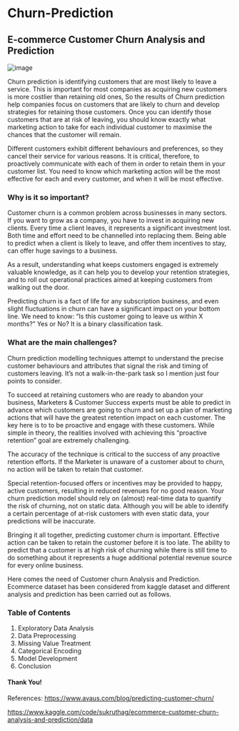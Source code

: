 # Churn-Prediction
## E-commerce Customer Churn Analysis and Prediction

![image](https://user-images.githubusercontent.com/108236580/213943959-95113c30-19d4-491d-b6c0-4ebbfe8ee750.png)

Churn prediction is identifying customers that are most likely to leave a service. This is important for most companies as acquiring new customers is more costlier than retaining old ones, So the results of Churn prediction help companies focus on customers that are likely to churn and develop strategies for retaining those customers. Once you can identify those customers that are at risk of leaving, you should know exactly what marketing action to take for each individual customer to maximise the chances that the customer will remain.

Different customers exhibit different behaviours and preferences, so they cancel their service for various reasons. It is critical, therefore, to proactively communicate with each of them in order to retain them in your customer list. You need to know which marketing action will be the most effective for each and every customer, and when it will be most effective.

### Why is it so important?

Customer churn is a common problem across businesses in many sectors. If you want to grow as a company, you have to invest in acquiring new clients. Every time a client leaves, it represents a significant investment lost. Both time and effort need to be channelled into replacing them. Being able to predict when a client is likely to leave, and offer them incentives to stay, can offer huge savings to a business.

As a result, understanding what keeps customers engaged is extremely valuable knowledge, as it can help you to develop your retention strategies, and to roll out operational practices aimed at keeping customers from walking out the door.

Predicting churn is a fact of life for any subscription business, and even slight fluctuations in churn can have a significant impact on your bottom line. We need to know: “Is this customer going to leave us within X months?” Yes or No? It is a binary classification task.

 
### What are the main challenges?

Churn prediction modelling techniques attempt to understand the precise customer behaviours and attributes that signal the risk and timing of customers leaving. It’s not a walk-in-the-park task so I mention just four points to consider.

To succeed at retaining customers who are ready to abandon your business, Marketers & Customer Success experts must be able to predict in advance which customers are going to churn and set up a plan of marketing actions that will have the greatest retention impact on each customer. The key here is to to be proactive and engage with these customers. While simple in theory, the realities involved with achieving this “proactive retention” goal are extremely challenging.

The accuracy of the technique is critical to the success of any proactive retention efforts. If the Marketer is unaware of a customer about to churn, no action will be taken to retain that customer.

Special retention-focused offers or incentives may be provided to happy, active customers, resulting in reduced revenues for no good reason.
Your churn prediction model should rely on (almost) real-time data to quantify the risk of churning, not on static data. Although you will be able to identify a certain percentage of at-risk customers with even static data, your predictions will be inaccurate.
 

Bringing it all together, predicting customer churn is important. Effective action can be taken to retain the customer before it is too late. The ability to predict that a customer is at high risk of churning while there is still time to do something about it represents a huge additional potential revenue source for every online business.

Here comes the need of Customer churn Analysis and Prediction. Ecommerce dataset has been considered from kaggle dataset and different analysis and prediction has been carried out as follows.

### Table of Contents

1. Exploratory Data Analysis
2. Data Preprocessing
3. Missing Value Treatment
4. Categorical Encoding
5. Model Development
6. Conclusion

####  Thank You!

References: 
https://www.avaus.com/blog/predicting-customer-churn/

https://www.kaggle.com/code/sukruthag/ecommerce-customer-churn-analysis-and-prediction/data
